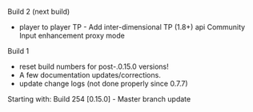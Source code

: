 Build 2 (next build)
- player to player TP - Add inter-dimensional TP (1.8+) api
  Community Input enhancement proxy mode

Build 1
- reset build numbers for post-.0.15.0 versions!
- A few documentation updates/corrections.
- update change logs (not done properly since 0.7.7)

Starting with:
Build 254 [0.15.0] - Master branch update

